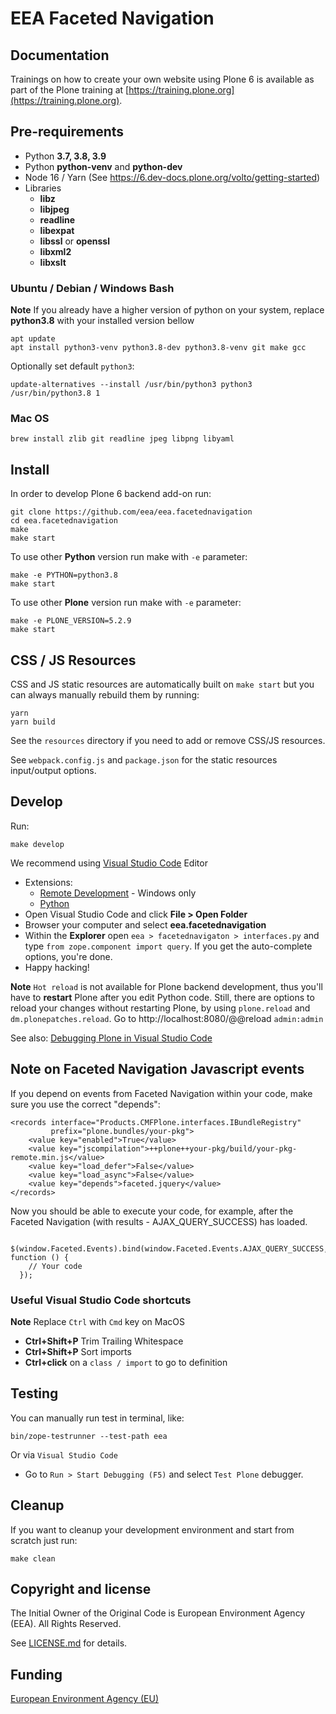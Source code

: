 # EEA Faceted Navigation

## Documentation

Trainings on how to create your own website using Plone 6 is available as part of the Plone training at [https://training.plone.org](https://training.plone.org).

## Pre-requirements

* Python **3.7, 3.8, 3.9**
* Python **python-venv** and **python-dev**
* Node 16 / Yarn (See https://6.dev-docs.plone.org/volto/getting-started)
* Libraries
  - **libz**
  - **libjpeg**
  - **readline**
  - **libexpat**
  - **libssl** or **openssl**
  - **libxml2**
  - **libxslt**

### Ubuntu / Debian / Windows Bash

**Note** If you already have a higher version of python on your system, replace **python3.8** with your installed version bellow

    apt update
    apt install python3-venv python3.8-dev python3.8-venv git make gcc

Optionally set default `python3`:

    update-alternatives --install /usr/bin/python3 python3 /usr/bin/python3.8 1

### Mac OS

    brew install zlib git readline jpeg libpng libyaml


## Install

In order to develop Plone 6 backend add-on run:

    git clone https://github.com/eea/eea.facetednavigation
    cd eea.facetednavigation
    make
    make start

To use other **Python** version run make with `-e` parameter:

    make -e PYTHON=python3.8
    make start

To use other **Plone** version run make with `-e` parameter:

    make -e PLONE_VERSION=5.2.9
    make start

## CSS / JS Resources

CSS and JS static resources are automatically built on `make start` but you can always manually rebuild them by running:

    yarn
    yarn build

See the `resources` directory if you need to add or remove CSS/JS resources.

See `webpack.config.js` and `package.json` for the static resources input/output options.

## Develop

Run:

    make develop

We recommend using [Visual Studio Code](https://code.visualstudio.com/) Editor
* Extensions:
  * [Remote Development](https://marketplace.visualstudio.com/items?itemName=ms-vscode-remote.vscode-remote-extensionpack) - Windows only
  * [Python](https://marketplace.visualstudio.com/items?itemName=ms-python.python)
* Open Visual Studio Code and click **File > Open Folder**
* Browser your computer and select **eea.facetednavigation**
* Within the **Explorer** open `eea > facetednavigaton > interfaces.py` and type
  `from zope.component import query`. If you get the auto-complete options, you're done.
* Happy hacking!

**Note** `Hot reload` is not available for Plone backend development, thus you'll have to **restart** Plone after you edit Python code. Still, there are options to reload your changes without restarting Plone, by using `plone.reload` and `dm.plonepatches.reload`. Go to http://localhost:8080/@@reload `admin:admin`

See also: [Debugging Plone in Visual Studio Code](https://community.plone.org/t/our-pip-based-development-workflow-for-plone/14562#debugging-plone-in-visual-studio-code-11)

## Note on Faceted Navigation Javascript events

If you depend on events from Faceted Navigation within your code, make sure you use the correct "depends":

    <records interface="Products.CMFPlone.interfaces.IBundleRegistry"
             prefix="plone.bundles/your-pkg">
        <value key="enabled">True</value>
        <value key="jscompilation">++plone++your-pkg/build/your-pkg-remote.min.js</value>
        <value key="load_defer">False</value>
        <value key="load_async">False</value>
        <value key="depends">faceted.jquery</value>
    </records>

Now you should be able to execute your code, for example, after the Faceted Navigation (with results - AJAX_QUERY_SUCCESS) has loaded.

      $(window.Faceted.Events).bind(window.Faceted.Events.AJAX_QUERY_SUCCESS, function () {
        // Your code
      });

### Useful Visual Studio Code shortcuts

**Note** Replace `Ctrl` with `Cmd` key on MacOS

* **Ctrl+Shift+P** Trim Trailing Whitespace
* **Ctrl+Shift+P** Sort imports
* **Ctrl+click** on a `class / import` to go to definition


## Testing

You can manually run test in terminal, like:

    bin/zope-testrunner --test-path eea

Or via `Visual Studio Code`
* Go to `Run > Start Debugging (F5)` and select `Test Plone` debugger.

## Cleanup

If you want to cleanup your development environment and start from scratch just run:

    make clean

## Copyright and license

The Initial Owner of the Original Code is European Environment Agency (EEA).
All Rights Reserved.

See [LICENSE.md](https://github.com/eea/eea-website-backend/blob/master/LICENSE.md) for details.

## Funding

[European Environment Agency (EU)](http://eea.europa.eu)
